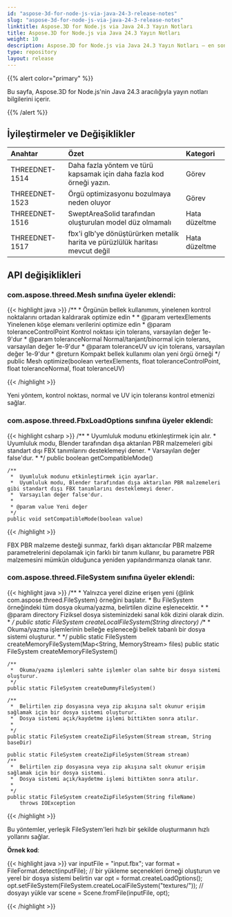 ```yaml
---
id: "aspose-3d-for-node-js-via-java-24-3-release-notes"
slug: "aspose-3d-for-node-js-via-java-24-3-release-notes"
linktitle: Aspose.3D for Node.js via Java 24.3 Yayın Notları
title: Aspose.3D for Node.js via Java 24.3 Yayın Notları
weight: 10
description: Aspose.3D for Node.js via Java 24.3 Yayın Notları – en son güncellemeler ve düzeltmeler.
type: repository
layout: release
---
```


{{% alert color="primary" %}}

Bu sayfa, Aspose.3D for Node.js'nin Java 24.3 aracılığıyla yayın notları bilgilerini içerir.

{{% /alert %}}
## **İyileştirmeler ve Değişiklikler**

|**Anahtar**|**Özet**|**Kategori**|
| :- | :- | :- |
| THREEDNET-1514 | Daha fazla yöntem ve türü kapsamak için daha fazla kod örneği yazın. | Görev |
| THREEDNET-1523 | Örgü optimizasyonu bozulmaya neden oluyor | Görev |
| THREEDNET-1516 | SweptAreaSolid tarafından oluşturulan model düz olmamalı | Hata düzeltme |
| THREEDNET-1517 | fbx'i glb'ye dönüştürürken metalik harita ve pürüzlülük haritası mevcut değil | Hata düzeltme |


## API değişiklikleri ##


### **com.aspose.threed.Mesh** sınıfına üyeler eklendi:

{{< highlight java >}}
    /**
     *  Örgünün bellek kullanımını, yinelenen kontrol noktalarını ortadan kaldırarak optimize edin
     *
     * @param vertexElements Yinelenen köşe elemanı verilerini optimize edin
     * @param toleranceControlPoint Kontrol noktası için tolerans, varsayılan değer 1e-9'dur
     * @param toleranceNormal Normal/tanjant/binormal için tolerans, varsayılan değer 1e-9'dur
     * @param toleranceUV uv için tolerans, varsayılan değer 1e-9'dur
     * @return Kompakt bellek kullanımı olan yeni örgü örneği
     */
    public Mesh optimize(boolean vertexElements, float toleranceControlPoint, float toleranceNormal, float toleranceUV)

{{< /highlight >}}

Yeni yöntem, kontrol noktası, normal ve UV için toleransı kontrol etmenizi sağlar.


### **com.aspose.threed.FbxLoadOptions** sınıfına üyeler eklendi:


{{< highlight csharp >}}
    /**
     *  Uyumluluk modunu etkinleştirmek için alır.
     *  Uyumluluk modu, Blender tarafından dışa aktarılan PBR malzemeleri gibi standart dışı FBX tanımlarını desteklemeyi dener.
     *  Varsayılan değer false'dur.
     *
     */
    public boolean getCompatibleMode()
    
    /**
     *  Uyumluluk modunu etkinleştirmek için ayarlar.
     *  Uyumluluk modu, Blender tarafından dışa aktarılan PBR malzemeleri gibi standart dışı FBX tanımlarını desteklemeyi dener.
     *  Varsayılan değer false'dur.
     *
     * @param value Yeni değer
     */
    public void setCompatibleMode(boolean value)

{{< /highlight >}}

FBX PBR malzeme desteği sunmaz, farklı dışarı aktarıcılar PBR malzeme parametrelerini depolamak için farklı bir tanım kullanır, bu parametre PBR malzemesini mümkün olduğunca yeniden yapılandırmanıza olanak tanır.

### **com.aspose.threed.FileSystem** sınıfına üyeler eklendi:

{{< highlight java >}}
    /**
     *  Yalnızca yerel dizine erişen yeni {@link com.aspose.threed.FileSystem} örneğini başlatır.
     *  Bu FileSystem örneğindeki tüm dosya okuma/yazma, belirtilen dizine eşlenecektir.
     *
     * @param directory Fiziksel dosya sisteminizdeki sanal kök dizini olarak dizin.
     *
     */
    public static FileSystem createLocalFileSystem(String directory)
    /**
     *  Okuma/yazma işlemlerinin belleğe eşleneceği bellek tabanlı bir dosya sistemi oluşturur.
     *
     */
    public static FileSystem createMemoryFileSystem(Map<String, MemoryStream> files)
    public static FileSystem createMemoryFileSystem()

    /**
     *  Okuma/yazma işlemleri sahte işlemler olan sahte bir dosya sistemi oluşturur.
     */
    public static FileSystem createDummyFileSystem()

    /**
     *  Belirtilen zip dosyasına veya zip akışına salt okunur erişim sağlamak için bir dosya sistemi oluşturur.
     *  Dosya sistemi açık/kaydetme işlemi bittikten sonra atılır.
     *
     */
    public static FileSystem createZipFileSystem(Stream stream, String baseDir)

    public static FileSystem createZipFileSystem(Stream stream)
    /**
     *  Belirtilen zip dosyasına veya zip akışına salt okunur erişim sağlamak için bir dosya sistemi.
     *  Dosya sistemi açık/kaydetme işlemi bittikten sonra atılır.
     *
     */
    public static FileSystem createZipFileSystem(String fileName)
        throws IOException

{{< /highlight >}}


Bu yöntemler, yerleşik FileSystem'leri hızlı bir şekilde oluşturmanın hızlı yollarını sağlar.

**Örnek kod**:

{{< highlight java >}}
     var inputFile = "input.fbx";
     var format = FileFormat.detect(inputFile);
     // bir yükleme seçenekleri örneği oluşturun ve yerel bir dosya sistemi belirtin
     var opt = format.createLoadOptions();
     opt.setFileSystem(FileSystem.createLocalFileSystem("textures/"));
     // dosyayı yükle
     var scene = Scene.fromFile(inputFile, opt);

{{< /highlight >}}